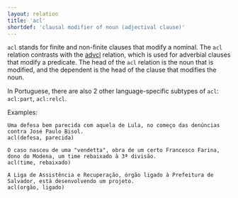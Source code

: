 ```yaml
---
layout: relation
title: 'acl'
shortdef: 'clausal modifier of noun (adjectival clause)'
---
```


`acl` stands for finite and non-finite clauses that modify a nominal.
The `acl` relation contrasts with the [advcl]() relation, which is
used for adverbial clauses that modify a predicate. The head of the
`acl` relation is the noun that is modified, and the dependent is the
head of the clause that modifies the noun.

In Portuguese, there are also 2 other language-specific subtypes of
`acl`: `acl:part`, `acl:relcl`.

Examples:

~~~ sdparse
Uma defesa bem parecida com aquela de Lula, no começo das denúncias contra José Paulo Bisol.
acl(defesa, parecida)
~~~

~~~ sdparse
O caso nasceu de uma "vendetta", obra de um certo Francesco Farina, dono do Modena, um time rebaixado à 3ª divisão.
acl(time, rebaixado)
~~~

~~~ sdparse
A Liga de Assistência e Recuperação, órgão ligado à Prefeitura de Salvador, está desenvolvendo um projeto.
acl(orgão, ligado)
~~~
<!-- Interlanguage links updated Út zář 29 20:23:15 CEST 2020 -->
